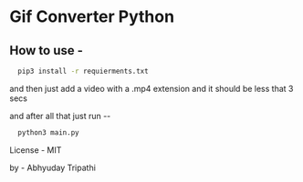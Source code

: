 # Gif Converter Python

## How to use -

```bash
  pip3 install -r requierments.txt
```

and then just add a video with a .mp4 extension and it should be less that 3 secs

and after all that just run --

```bash
  python3 main.py
```

License - MIT

by - Abhyuday Tripathi
